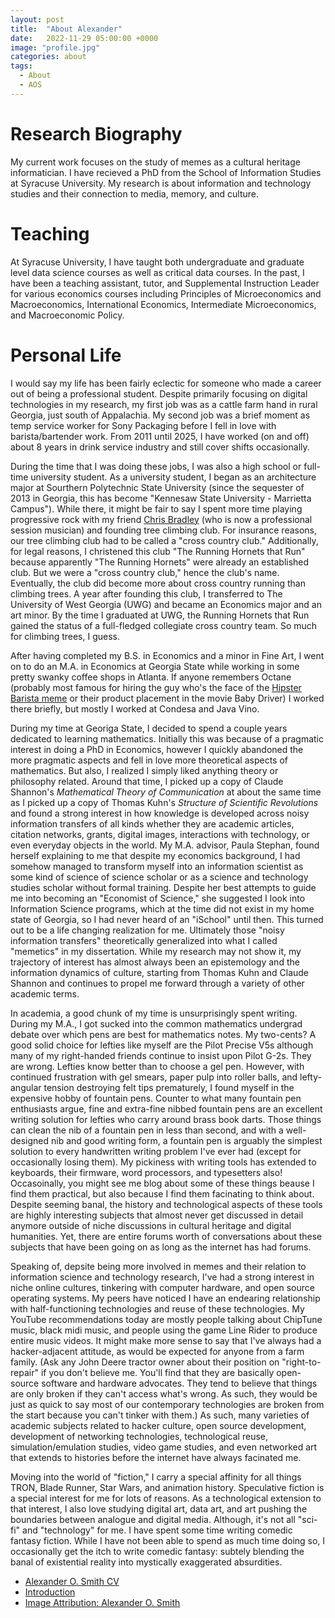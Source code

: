 ```yaml
---
layout: post
title:  "About Alexander"
date:   2022-11-29 05:00:00 +0000
image: "profile.jpg"
categories: about
tags:
  - About
  - AOS
---
```


# Research Biography

My current work focuses on the study of memes as a cultural heritage informatician. I have recieved a PhD from the School of Information Studies at Syracuse University. My research is about information and technology studies and their connection to media, memory, and culture.

# Teaching

At Syracuse University, I have taught both undergraduate and graduate level data science courses as well as critical data courses. In the past, I have been a teaching assistant, tutor, and Supplemental Instruction Leader for various economics courses including Principles of Microeconomics and Macroeconomics, International Economics, Intermediate Microeconomics, and Macroeconomic Policy.

# Personal Life

I would say my life has been fairly eclectic for someone who made a career out of being a professional student. Despite primarily focusing on digital technologies in my research, my first job was as a cattle farm hand in rural Georgia, just south of Appalachia. My second job was a brief moment as temp service worker for Sony Packaging before I fell in love with barista/bartender work. From 2011 until 2025, I have worked (on and off) about 8 years in drink service industry and still cover shifts occasionally.

During the time that I was doing these jobs, I was also a high school or full-time university student. As a university student, I began as an architecture major at Sourthern Polytechnic State University (since the sequester of 2013 in Georgia, this has become "Kennesaw State University - Marrietta Campus"). While there, it might be fair to say I spent more time playing progressive rock with my friend [Chris Bradley](https://www.instagram.com/chrisbradleyguitar/) (who is now a professional session musician) and founding tree climbing club. For insurance reasons, our tree climbing club had to be called a "cross country club." Additionally, for legal reasons, I christened this club "The Running Hornets that Run" because apparently "The Running Hornets" were already an established club. But we were a "cross country club," hence the club's name. Eventually, the club did become more about cross country running than climbing trees. A year after founding this club, I transferred to The University of West Georgia (UWG) and became an Economics major and an art minor. By the time I graduated at UWG, the Running Hornets that Run gained the status of a full-fledged collegiate cross country team. So much for climbing trees, I guess.

After having completed my B.S. in Economics and a minor in Fine Art, I went on to do an M.A. in Economics at Georgia State while working in some pretty swanky coffee shops in Atlanta. If anyone remembers Octane (probably most famous for hiring the guy who's the face of the [Hipster Barista meme](https://knowyourmeme.com/memes/hipster-barista) or their product placement in the movie Baby Driver) I worked there briefly, but mostly I worked at Condesa and Java Vino. 

During my time at Georiga State, I decided to spend a couple years dedicated to learning mathematics. Initially this was because of a pragmatic interest in doing a PhD in Economics, however I quickly abandoned the more pragmatic aspects and fell in love more theoretical aspects of mathematics. But also, I realized I simply liked anything theory or philosophy related. Around that time, I picked up a copy of Claude Shannon's _Mathematical Theory of Communication_ at about the same time as I picked up a copy of Thomas Kuhn's _Structure of Scientific Revolutions_ and found a strong interest in how knowledge is developed across noisy information transfers of all kinds whether they are academic articles, citation networks, grants, digital images, interactions with technology, or even everyday objects in the world. My M.A. advisor, Paula Stephan, found herself explaining to me that despite my economics background, I had somehow managed to transform myself into an information scientist as some kind of science of science scholar or as a science and technology studies scholar without formal training. Despite her best attempts to guide me into becoming an "Economist of Science," she suggested I look into Information Science programs, which at the time did not exist in my home state of Georgia, so I had never heard of an "iSchool" until then. This turned out to be a life changing realization for me. Ultimately those "noisy information transfers" theoretically generalized into what I called "memetics" in my dissertation. While my research may not show it, my trajectory of interest has almost always been an epistemology and the information dynamics of culture, starting from Thomas Kuhn and Claude Shannon and continues to propel me forward through a variety of other academic terms.

In academia, a good chunk of my time is unsurprisingly spent writing. During my M.A., I got sucked into the common mathematics undergrad debate over which pens are best for mathematics notes. My two-cents? A good solid choice for lefties like myself are the Pilot Precise V5s although many of my right-handed friends continue to insist upon Pilot G-2s. They are wrong. Lefties know better than to choose a gel pen. However, with continued frustration with gel smears, paper pulp into roller balls, and lefty-angular tension destroying felt tips prematurely, I found myself in the expensive hobby of fountain pens. Counter to what many fountain pen enthusiasts argue, fine and extra-fine nibbed fountain pens are an excellent writing solution for lefties who carry around brass book darts. Those things can clean the nib of a fountain pen in less than second, and with a well-designed nib and good writing form, a fountain pen is arguably the simplest solution to every handwritten writing problem I've ever had (except for occasionally losing them). My pickiness with writing tools has extended to keyboards, their firmware, word processors, and typesetters also! Occasoinally, you might see me blog about some of these things beause I find them practical, but also because I find them facinating to think about. Despite seeming banal, the history and technological aspects of these tools are highly interesting subjects that almost never get discussed in detail anymore outside of niche discussions in cultural heritage and digital humanities. Yet, there are entire forums worth of conversations about these subjects that have been going on as long as the internet has had forums.

Speaking of, depsite being more involved in memes and their relation to information science and technology research, I've had a strong interest in niche online cultures, tinkering with computer hardware, and open source operating systems. My peers have noticed I have an endearing relationship with half-functioning technologies and reuse of these technologies. My YouTube recommendations today are mostly people talking about ChipTune music, black midi music, and people using the game Line Rider to produce entire music videos. It might make more sense to say that I've always had a hacker-adjacent attitude, as would be expected for anyone from a farm family. (Ask any John Deere tractor owner about their position on "right-to-repair" if you don't believe me. You'll find that they are basically open-source software and hardware advocates. They tend to believe that things are only broken if they can't access what's wrong. As such, they would be just as quick to say most of our contemporary technologies are broken from the start because you can't tinker with them.) As such, many varieties of academic subjects related to hacker culture, open source development, development of networking technologies, technological reuse, simulation/emulation studies, video game studies, and even networked art that extends to histories before the internet have always facinated me.

Moving into the world of "fiction," I carry a special affinity for all things TRON, Blade Runner, Star Wars, and animation history. Speculative fiction is a special interest for me for lots of reasons. As a technological extension to that interest, I also love studying digital art, data art, and art pushing the boundaries between analogue and digital media. Although, it's not all "sci-fi" and "technology" for me. I have spent some time writing comedic fantasy fiction. While I have not been able to spend as much time doing so, I occasionally get the itch to write comedic fantasy: subtely blending the banal of existential reality into mystically exaggerated absurdities.  

  * [Alexander O. Smith CV](/cv/)
  * [Introduction](/Introduction/)
  * [Image Attribution: Alexander O. Smith](/)
